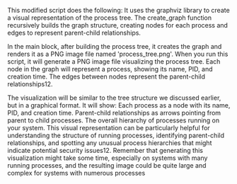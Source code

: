 This modified script does the following:
It uses the graphviz library to create a visual representation of the process tree.
The create_graph function recursively builds the graph structure, creating nodes for each process and edges 
to represent parent-child relationships.

In the main block, after building the process tree, it creates the graph and renders it as a PNG image file named 'process_tree.png'.
When you run this script, it will generate a PNG image file visualizing the process tree. Each node in the graph 
will represent a process, showing its name, PID, and creation time. The edges between nodes represent 
the parent-child relationships12.

The visualization will be similar to the tree structure we discussed earlier, but in a graphical format. It will show:
Each process as a node with its name, PID, and creation time.
Parent-child relationships as arrows pointing from parent to child processes.
The overall hierarchy of processes running on your system.
This visual representation can be particularly helpful for understanding the structure of running processes, 
identifying parent-child relationships, and spotting any unusual process hierarchies that might indicate potential 
security issues12.
Remember that generating this visualization might take some time, especially on systems with many running processes,
and the resulting image could be quite large and complex for systems with numerous processes